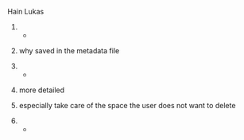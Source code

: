 Hain Lukas

1) -

2) why saved in the metadata file

3) -

4) more detailed

5) especially take care of the space the user does not want to delete

6) -
